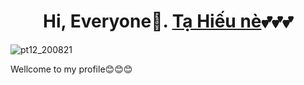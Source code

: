 # <center>Hi, Everyone🐾. [Tạ Hiếu nè](https://www.facebook.com/TaHieu2709/)💕💕💕</center>

![pt12_200821](https://user-images.githubusercontent.com/71754731/130457643-6de59841-7ad6-463c-b62c-fbcb1b87aa6f.png)  
 
Wellcome to my profile😊😊😊



